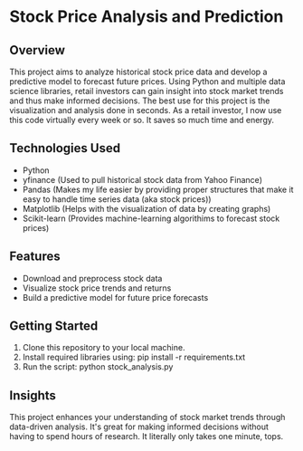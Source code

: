 # Stock Price Analysis and Prediction

## Overview
This project aims to analyze historical stock price data and develop a predictive model to forecast future prices. Using Python and multiple data science libraries, retail investors can gain insight into stock market trends and thus make informed decisions. The best use for this project is the visualization and analysis done in seconds. As a retail investor, I now use this code virtually every week or so. It saves so much time and energy. 

## Technologies Used
- Python
- yfinance (Used to pull historical stock data from Yahoo Finance)
- Pandas (Makes my life easier by providing proper structures that make it easy to handle time series data (aka stock prices))
- Matplotlib (Helps with the visualization of data by creating graphs)
- Scikit-learn (Provides machine-learning algorithims to forecast stock prices)

## Features
- Download and preprocess stock data
- Visualize stock price trends and returns
- Build a predictive model for future price forecasts

## Getting Started
1. Clone this repository to your local machine.
2. Install required libraries using: pip install -r requirements.txt
3. Run the script: python stock_analysis.py


## Insights
This project enhances your understanding of stock market trends through data-driven analysis. It's great for making informed decisions without having to spend hours of research. It literally only takes one minute, tops. 


